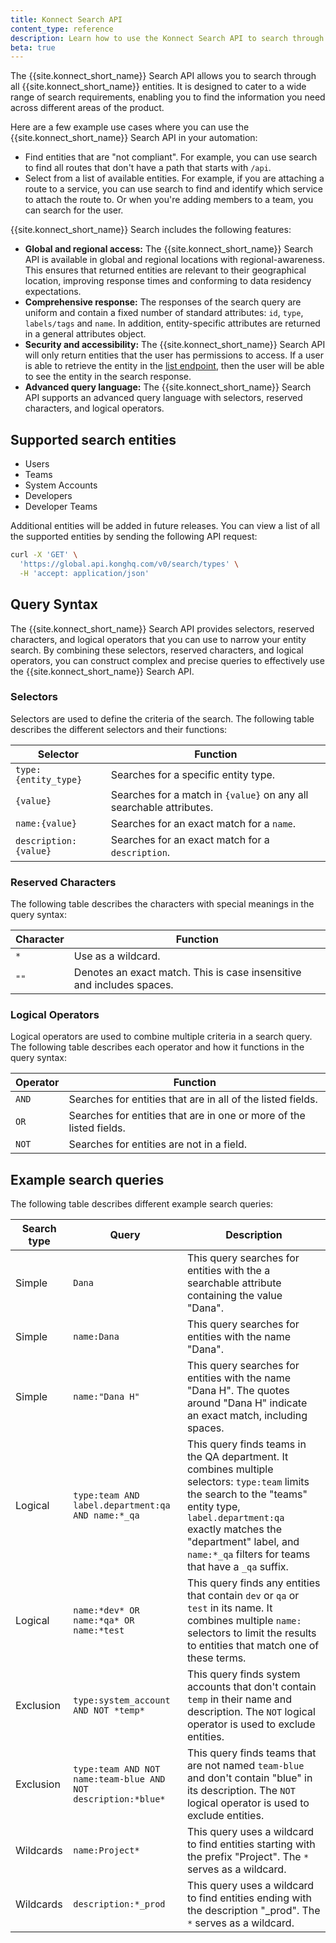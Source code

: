 ```yaml
---
title: Konnect Search API
content_type: reference
description: Learn how to use the Konnect Search API to search through all Konnect entities.
beta: true
---
```


The {{site.konnect_short_name}} Search API allows you to search through all {{site.konnect_short_name}} entities. It is designed to cater to a wide range of search requirements, enabling you to find the information you need across different areas of the product.

Here are a few example use cases where you can use the {{site.konnect_short_name}} Search API in your automation:
* Find entities that are "not compliant". For example, you can use search to find all routes that don't have a path that starts with `/api`.
* Select from a list of available entities. For example, if you are attaching a route to a service, you can use search to find and identify which service to attach the route to. Or when you're adding members to a team, you can search for the user.

{{site.konnect_short_name}} Search includes the following features:

* **Global and regional access:** The {{site.konnect_short_name}} Search API is available in global and regional locations with regional-awareness. This ensures that returned entities are relevant to their geographical location, improving response times and conforming to data residency expectations.
* **Comprehensive response:** The responses of the search query are uniform and contain a fixed number of standard attributes: `id`, `type`, `labels/tags` and `name`. In addition, entity-specific attributes are returned in a general attributes object.
* **Security and accessibility:** The {{site.konnect_short_name}} Search API will only return entities that the user has permissions to access. If a user is able to retrieve the entity in the [list endpoint](/konnect/api/search/latest/), then the user will be able to see the entity in the search response.
* **Advanced query language:** The {{site.konnect_short_name}} Search API supports an advanced query language with selectors, reserved characters, and logical operators.

## Supported search entities

- Users
- Teams
- System Accounts
- Developers
- Developer Teams

Additional entities will be added in future releases. You can view a list of all the supported entities by sending the following API request:

```bash
curl -X 'GET' \
  'https://global.api.konghq.com/v0/search/types' \
  -H 'accept: application/json'
```

## Query Syntax

The {{site.konnect_short_name}} Search API provides selectors, reserved characters, and logical operators that you can use to narrow your entity search. By combining these selectors, reserved characters, and logical operators, you can construct complex and precise queries to effectively use the {{site.konnect_short_name}} Search API.

### Selectors

Selectors are used to define the criteria of the search. The following table describes the different selectors and their functions:

| Selector    | Function     |
|---------------------------|----------------------|
| `type:{entity_type}`      | Searches for a specific entity type.  |
| `{value}` | Searches for a match in `{value}` on any all searchable attributes. |
| `name:{value}` | Searches for an exact match for a `name`. |
| `description:{value}` | Searches for an exact match for a `description`. |

### Reserved Characters

The following table describes the characters with special meanings in the query syntax:

| Character | Function                                     |
|-----------|----------------------------------------------|
| `*`       | Use as a wildcard.                           |
| `""`      | Denotes an exact match. This is case insensitive and includes spaces. |

### Logical Operators

Logical operators are used to combine multiple criteria in a search query. The following table describes each operator and how it functions in the query syntax:

| Operator    | Function                           |
|-------------|------------------------------------|
| `AND`       | Searches for entities that are in all of the listed fields. |
| `OR`        | Searches for entities that are in one or more of the listed fields.       |
| `NOT`       | Searches for entities are not in a field.               |

## Example search queries

The following table describes different example search queries:

| Search type | Query | Description |
| ----------- | ------ | ---------- |
| Simple | `Dana` | This query searches for entities with the a searchable attribute containing the value "Dana". |
| Simple | `name:Dana` | This query searches for entities with the name "Dana". |
| Simple | `name:"Dana H"` | This query searches for entities with the name "Dana H". The quotes around "Dana H" indicate an exact match, including spaces. |
| Logical | `type:team AND label.department:qa AND name:*_qa` | This query finds teams in the QA department. It combines multiple selectors: `type:team` limits the search to the "teams" entity type, `label.department:qa` exactly matches the "department" label, and `name:*_qa` filters for teams that have a `_qa` suffix. |
| Logical | `name:*dev* OR name:*qa* OR name:*test` | This query finds any entities that contain `dev` or `qa` or `test` in its name. It combines multiple `name:` selectors to limit the results to entities that match one of these terms. |
| Exclusion | `type:system_account AND NOT *temp*` | This query finds system accounts that don't contain `temp` in their name and description. The `NOT` logical operator is used to exclude entities. |
| Exclusion | `type:team AND NOT name:team-blue AND NOT description:*blue*` | This query finds teams that are not named `team-blue` and don't contain "blue" in its description. The `NOT` logical operator is used to exclude entities. |
| Wildcards | `name:Project*` | This query uses a wildcard to find entities starting with the prefix "Project". The `*` serves as a wildcard. |
| Wildcards | `description:*_prod` | This query uses a wildcard to find entities ending with the description "_prod". The `*` serves as a wildcard. |